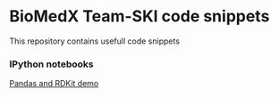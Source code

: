 # BioMedX Team-SKI code snippets
This repository contains usefull code snippets

### IPython notebooks
[Pandas and RDKit demo](http://nbviewer.ipython.org/urls/github.com/Team-SKI/snippets/raw/master/IPython/RDKit%2526pandas%2520demo%2520of%2520new%2520functions.ipynb)
